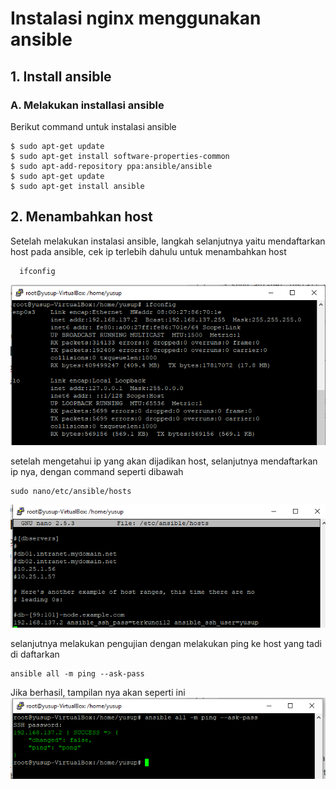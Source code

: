 
# Instalasi nginx menggunakan ansible
## 1. Install ansible
### A. Melakukan installasi ansible
Berikut command untuk instalasi ansible

    $ sudo apt-get update
    $ sudo apt-get install software-properties-common
    $ sudo apt-add-repository ppa:ansible/ansible
    $ sudo apt-get update
    $ sudo apt-get install ansible

## 2. Menambahkan host 
 Setelah melakukan instalasi ansible, langkah selanjutnya yaitu mendaftarkan host pada ansible, cek ip terlebih dahulu untuk menambahkan host 
  
      ifconfig

<img src="pict/1.PNG">

setelah mengetahui ip yang akan dijadikan host, selanjutnya mendaftarkan ip nya, dengan command seperti dibawah

    sudo nano/etc/ansible/hosts

<img src="pict/2.PNG">

selanjutnya melakukan pengujian dengan melakukan ping ke host yang tadi di daftarkan

    ansible all -m ping --ask-pass


Jika berhasil, tampilan nya akan seperti ini
<img src="pict/3.PNG">
